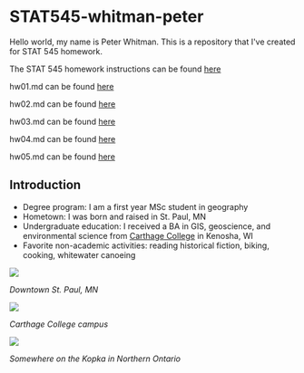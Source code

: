 # STAT545-whitman-peter

Hello world, my name is Peter Whitman. This is a repository that I've created for STAT 545 homework. 

The STAT 545 homework instructions can be found [here](http://stat545.com/syllabus.html)

hw01.md can be found [here](https://github.com/peterwhitman/STAT545-whitman-peter/blob/master/hw01/hw01_gapminder.md)

hw02.md can be found [here](https://github.com/peterwhitman/STAT545-whitman-peter/blob/master/hw02/hw02.md)

hw03.md can be found [here](https://github.com/peterwhitman/STAT545-whitman-peter/blob/master/hw03/hw03.md)

hw04.md can be found [here](https://github.com/peterwhitman/STAT545-whitman-peter/blob/master/hw04/hw04.md)

hw05.md can be found [here](https://github.com/peterwhitman/STAT545-whitman-peter/blob/master/hw04/hw04.md)

## Introduction ##
* Degree program: I am a first year MSc student in geography
* Hometown: I was born and raised in St. Paul, MN
* Undergraduate education: I received a BA in GIS, geoscience, and environmental science from [Carthage College](https://www.carthage.edu/) in Kenosha, WI
* Favorite non-academic activities: reading historical fiction, biking, cooking, whitewater canoeing

![](https://i.pinimg.com/736x/15/23/e5/1523e522c3450d7fb1e2e8c00b4e543f--twin-cities-minneapolis.jpg)

*Downtown St. Paul, MN*

![](http://www.chicagobusiness.com/colleges-2016/images/sponsor-image-carthage.jpg)

*Carthage College campus*

![](https://scontent-sea1-1.xx.fbcdn.net/v/t1.0-9/599459_616544582597_2059276908_n.jpg?oh=d1003c2672ba481af4109786daf2b62a&oe=5A5F0016)

*Somewhere on the Kopka in Northern Ontario*
